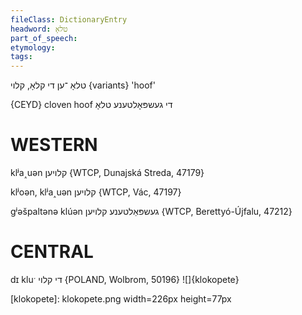 ```yaml
---
fileClass: DictionaryEntry
headword: טלאָ
part_of_speech: 
etymology: 
tags: 
---
```

טלאָ
־ען
די
קלאָ, קלוי {variants}
'hoof'

{CEYD}
cloven hoof די געשפּאָלטענע טלאָ

WESTERN
========

klʲa˰uən קלויען {WTCP, Dunajská Streda, 47179}

klʲoən, klʲa˰uən קלויען {WTCP, Vác, 47197}

gʲəšpaltənə klúən געשפּאַלטענע קלויען {WTCP, Berettyó-Újfalu, 47212}

CENTRAL
========

dɪ kluˑ די קלוי {POLAND, Wolbrom, 50196}
![]{klokopete}

[klokopete]: klokopete.png width=226px height=77px